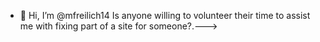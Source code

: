 - 👋 Hi, I’m @mfreilich14
Is anyone willing to volunteer their time to assist me with fixing part of a site for someone?.--->
